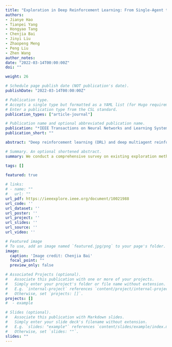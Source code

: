 ```yaml
---
title: "Exploration in Deep Reinforcement Learning: From Single-Agent to Multiagent Domain."
authors:
- Jianye Hao
- Tianpei Yang
- Hongyao Tang
- Chenjia Bai
- Jinyi Liu
- Zhaopeng Meng
- Peng Liu
- Zhen Wang
author_notes:
date: "2022-03-14T00:00:00Z"
doi: ""

weight: 26

# Schedule page publish date (NOT publication's date).
publishDate: "2022-03-14T00:00:00Z"

# Publication type.
# Accepts a single type but formatted as a YAML list (for Hugo requirements).
# Enter a publication type from the CSL standard.
publication_types: ["article-journal"]

# Publication name and optional abbreviated publication name.
publication: "*IEEE Transactions on Neural Networks and Learning Systems*, 2022"
publication_short: ""

abstract: "Deep reinforcement learning (DRL) and deep multiagent reinforcement learning (MARL) have achieved significant success across a wide range of domains, including game artificial intelligence (AI), autonomous vehicles, and robotics. However, DRL and deep MARL agents are widely known to be sample inefficient that millions of interactions are usually needed even for relatively simple problem settings, thus preventing the wide application and deployment in real-industry scenarios. One bottleneck challenge behind is the well-known exploration problem, i.e., how efficiently exploring the environment and collecting informative experiences that could benefit policy learning toward the optimal ones. This problem becomes more challenging in complex environments with sparse rewards, noisy distractions, long horizons, and nonstationary co-learners. In this article, we conduct a comprehensive survey on existing exploration methods for both single-agent RL and multiagent RL. We start the survey by identifying several key challenges to efficient exploration. Then, we provide a systematic survey of existing approaches by classifying them into two major categories: uncertainty-oriented exploration and intrinsic motivation-oriented exploration. Beyond the above two main branches, we also include other notable exploration methods with different ideas and techniques. In addition to algorithmic analysis, we provide a comprehensive and unified empirical comparison of different exploration methods for DRL on a set of commonly used benchmarks. According to our algorithmic and empirical investigation, we finally summarize the open problems of exploration in DRL and deep MARL and point out a few future directions."

# Summary. An optional shortened abstract.
summary: We conduct a comprehensive survey on existing exploration methods for both single-agent RL and multiagent RL.

tags: []
  
featured: true

# links:
# - name: ""
#   url: ""
url_pdf: https://ieeexplore.ieee.org/document/10021988
url_code: ''
url_dataset: ''
url_poster: ''
url_project: ''
url_slides: ''
url_source: ''
url_video: ''

# Featured image
# To use, add an image named `featured.jpg/png` to your page's folder. 
image:
  caption: 'Image credit: Chenjia Bai'
  focal_point: ""
  preview_only: false

# Associated Projects (optional).
#   Associate this publication with one or more of your projects.
#   Simply enter your project's folder or file name without extension.
#   E.g. `internal-project` references `content/project/internal-project/index.md`.
#   Otherwise, set `projects: []`.
projects: []
#  - example

# Slides (optional).
#   Associate this publication with Markdown slides.
#   Simply enter your slide deck's filename without extension.
#   E.g. `slides: "example"` references `content/slides/example/index.md`.
#   Otherwise, set `slides: ""`.
slides: ""
---
```

